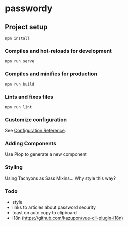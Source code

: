 # passwordy

## Project setup
```
npm install
```

### Compiles and hot-reloads for development
```
npm run serve
```

### Compiles and minifies for production
```
npm run build
```

### Lints and fixes files
```
npm run lint
```

### Customize configuration
See [Configuration Reference](https://cli.vuejs.org/config/).


### Adding Components

Use Plop to generate a new component


### Styling

Using Tachyons as Sass Mixins... Why style this way?


### Todo 

- style
- links to articles about password security
- toast on auto copy to clipboard
- i18n (https://github.com/kazupon/vue-cli-plugin-i18n)